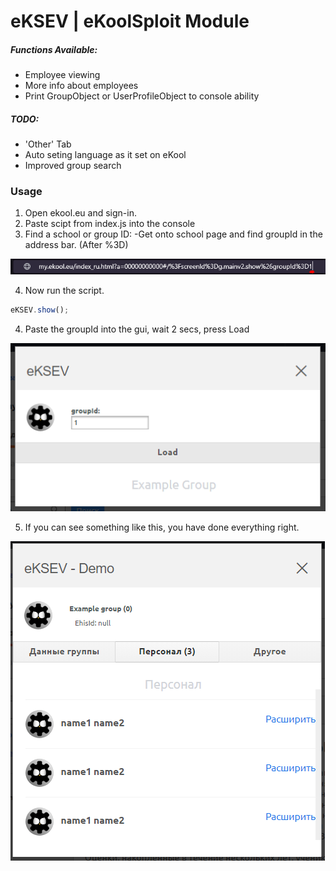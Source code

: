# eKSEV | eKoolSploit Module

##### Functions Available:
  - Employee viewing
  - More info about employees
  - Print GroupObject or UserProfileObject to console ability
##### TODO:
  - 'Other' Tab
  - Auto seting language as it set on eKool
  - Improved group search

### Usage
  1. Open ekool.eu and sign-in.
  2. Paste scipt from index.js into the console
  3. Find a school or group ID:
  -Get onto school page and find groupId in the address bar. (After %3D)
  
  ![1](https://github.com/roledxd/eKoolSploit/blob/master/eKSEV/img/addressBar.PNG?raw=true)
  
  4. Now run the script.
  ```js
  eKSEV.show();
  ```
  4. Paste the groupId into the gui, wait 2 secs, press Load
  
  ![2](https://github.com/roledxd/eKoolSploit/blob/master/eKSEV/img/pasting.PNG?raw=true)
  
  5. If you can see something like this, you have done everything right.
  
  ![3](https://github.com/roledxd/eKoolSploit/blob/master/eKSEV/img/personal.PNG?raw=true)
